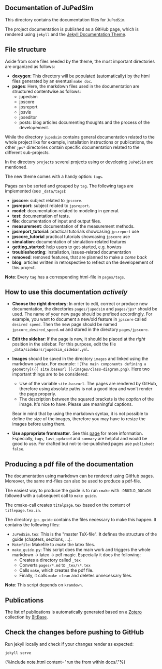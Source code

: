 ## Documentation of JuPedSim
This directory contains the documentation files for `JuPedSim`.

The project documentation is published as a GitHub page, which is rendered using `jekyll` and the [Jekyll Documentation Theme](https://idratherbewriting.com/documentation-theme-jekyll/).


## File structure

Aside from some files needed by the theme, the most important directories are organized as follows:

- **doxygen**: This directory will be populated (automatically) by the html files generated by an eventual `make doc`.
- **pages**: Here, the markdown files used in the documentation are structured contentwise as follows:
   - jupedsim
   - jpscore
   - jpsreport
   - jpsvis
   - jpseditor
   - posts: blog articles documenting thoughts and the process of the developement.

While the directory `jupedsim` contains general documentation related to the whole project like for example, installation instructions or publications,
the other `jps*` directories contain specific documentation related to the different sub-projects.

In the directory `projects` several projects using or developing `JuPedSim` are mentioned.

The new theme comes with a handy option: `tags`.

Pages can be sorted and grouped by `tag`. The following tags are implemented (see `_data/tags`):
  - **jpscore**: subject related to `jpscore`.
  - **jpsreport**: subject related to `jpsreport`.
  - **model**: documentation related to modeling in general.
  - **test**: documentation of tests.
  - **file**: documentation of input and output files.
  - **measurement**: documentation of the measurement methods.
  - **jpsreport_tutorial**: practical tutorials showcasing `jpsreport` use
  - **jpscore_tutorial** practical tutorials showcasing `jpscore` use
  - **simulation**: documentation of simulation-related features
  - **getting_started**: help users to get-started, e.g. howtos
  - **troubleshooting**: installation, issues-related documentation
  - **removed**: removed features, that are planned to make a *come back*
  - **blog**: articles written in retrospective to reflect on the developement of this project.

**Note**: Every `tag` has a correspending html-file in `pages/tags`.

## How to use this documentation *actively*

- **Choose the right directory**: In order to edit, correct or produce new documentation,
  the directories `pages/jupedsim` and `pages/jps*` should be used. The name of your new page should be prefixed accordingly.
  For example, you want to document a new/old feature in `jpscore` called `desired speed`.
  Then the new page should be named `jpscore_desired_speed.md` and stored in the directory `pages/jpscore`.

- **Edit the sidebar**: If the page is new, it should be placed at the *right* position in the sidebar.
  For this purpose, edit the file ` _data/sidebars/jupedsim_sidebar.yml`.

- **Images** should be saved in the directory `images` and linked using the markdown syntax.
  For example: `![The main components defining a geometry]({{ site.baseurl }}/images/class-diagram.png)`.
  Here two important things are to be considered:
  - Use of the variable `site.baseurl`. The pages are rendered by GitHub, therefore using absolute paths is not a good idea and won't render the page properly.
  - The description between the squared brackets is the *caption* of the image. It's nice to have. Please use meaningful captions.

  Bear in mind that by using the markdown syntax, it is not possible to define the size of the images, therefore you may have to resize the images before using them.

- **Use appropriate frontmatter**. See this [page](https://idratherbewriting.com/documentation-theme-jekyll/mydoc_pages.html) for more information.
  Especially, `tags`, `last_updated` and `summary` are helpful and would be good to use.
  For drafted but not-to-be-published pages use `published: false`.

## Producing a pdf file of the documentation

The documentation using markdown can be rendered using GitHub pages.
Moreover, the same md-files can also be used to produce a pdf-file.

The easiest way to produce the guide is to run `cmake` with `-DBUILD_DOC=ON` followed with a subsequent call to `make guide`.

The cmake-call creates `titelpage.tex` based on the content of `titlepage.tex.in`.


The directory `jps_guide` contains the files necessary to make this happen.
It contains the following files:

- `JuPedSim.tex`: This is the "master TeX-file". It defines the structure of the guide (chapters, sections, ...).
- `Makefile`: Makefile to *make* the latex files.
- `make_guide.py`: This script does the main work and triggers the whole markdown -> latex -> pdf magic. Especially it does the following:
  - Creates a directory called `_tex`
  - Converts `pages/*.md` to `_tex/\*.tex`
  - Calls `make`, which creates the pdf file.
  - Finally, it calls `make clean` and deletes unnecessary files.


**Note**: This script depends on `kramdown`.

## Publications

The list of publications is automatically generated based on a [Zotero](https://www.zotero.org/jupedsim/items) collection by [BitBase](https://bibbase.org/).

## Check the changes before pushing to GitHub

Run jekyll locally and check if your changes render as expected:
```
jekyll serve
```
{%include note.html content="run the from within docs/."%}
